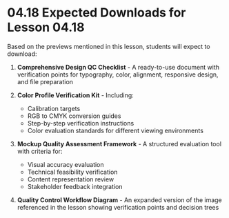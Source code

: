 # 04.18 Expected Downloads for Lesson 04.18

Based on the previews mentioned in this lesson, students will expect to download:

1. **Comprehensive Design QC Checklist** - A ready-to-use document with verification points for typography, color, alignment, responsive design, and file preparation
  
2. **Color Profile Verification Kit** - Including:
   - Calibration targets
   - RGB to CMYK conversion guides
   - Step-by-step verification instructions
   - Color evaluation standards for different viewing environments

3. **Mockup Quality Assessment Framework** - A structured evaluation tool with criteria for:
   - Visual accuracy evaluation
   - Technical feasibility verification
   - Content representation review
   - Stakeholder feedback integration

4. **Quality Control Workflow Diagram** - An expanded version of the image referenced in the lesson showing verification points and decision trees


